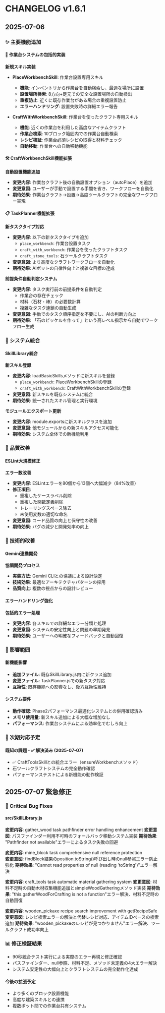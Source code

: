 # CHANGELOG v1.6.1

## 2025-07-06

### ✨ 主要機能追加

#### 🔧 作業台システムの包括的実装
**新規スキル実装**
- **PlaceWorkbenchSkill**: 作業台設置専用スキル
  - **機能**: インベントリから作業台を自動検索し、最適な場所に設置
  - **設置場所検索**: 8方向+足元での安全な設置場所の自動検出
  - **重複防止**: 近くに既存作業台がある場合の重複設置防止
  - **エラーハンドリング**: 設置失敗時の詳細エラー報告

- **CraftWithWorkbenchSkill**: 作業台を使ったクラフト専用スキル
  - **機能**: 近くの作業台を利用した高度なアイテムクラフト
  - **作業台検索**: 10ブロック範囲内での作業台自動検索
  - **レシピ検証**: 作業台必須レシピの取得と材料チェック
  - **自動移動**: 作業台への自動移動機能

#### 🛠️ CraftWorkbenchSkill機能拡張
**自動設置機能追加**
- **変更内容**: 作業台クラフト後の自動設置オプション（autoPlace）を追加
- **変更意図**: ユーザーが手動で設置する手間を省き、ワークフローを自動化
- **期待効果**: 作業台クラフト→設置→高度ツールクラフトの完全なワークフロー実現

#### 📋 TaskPlanner機能拡張
**新タスクタイプ対応**
- **変更内容**: 以下の新タスクタイプを追加
  - `place_workbench`: 作業台設置タスク
  - `craft_with_workbench`: 作業台を使ったクラフトタスク
  - `craft_stone_tools`: 石ツールクラフトタスク
- **変更意図**: より高度なクラフトワークフローを自動化
- **期待効果**: AIボットの自律性向上と複雑な目標の達成

**前提条件自動判定システム**
- **変更内容**: タスク実行前の前提条件を自動判定
  - 作業台の存在チェック
  - 材料（石材・棒）の必要数計算
  - 複雑なタスク連鎖の自動生成
- **変更意図**: 手動でのタスク順序指定を不要にし、AIの判断力向上
- **期待効果**: 「石のピッケルを作って」という高レベル指示から自動でワークフロー生成

### 🔧 システム統合

#### SkillLibrary統合
**新スキル登録**
- **変更内容**: loadBasicSkillsメソッドに新スキルを登録
  - `place_workbench`: PlaceWorkbenchSkillの登録
  - `craft_with_workbench`: CraftWithWorkbenchSkillの登録
- **変更意図**: 新スキルを既存システムに統合
- **期待効果**: 統一されたスキル管理と実行環境

**モジュールエクスポート更新**
- **変更内容**: module.exportsに新スキルクラスを追加
- **変更意図**: 他モジュールからの新スキルアクセス可能化
- **期待効果**: システム全体での新機能利用

### 🐛 品質改善

#### ESLint大規模修正
**エラー数改善**
- **変更内容**: ESLintエラーを80個から13個へ大幅減少（84%改善）
- **修正項目**:
  - 重複したケースラベル削除
  - 重複した関数定義削除
  - トレーリングスペース除去
  - 未使用変数の適切な命名
- **変更意図**: コード品質の向上と保守性の改善
- **期待効果**: バグの減少と開発効率の向上

### 🚀 技術的改善

#### Gemini連携開発
**協調開発プロセス**
- **実装方法**: Gemini CLIとの協議による設計決定
- **技術効果**: 最適なアーキテクチャパターンの採用
- **品質向上**: 複数の視点からの設計レビュー

#### エラーハンドリング強化
**包括的エラー処理**
- **変更内容**: 各スキルでの詳細なエラー分類と処理
- **変更意図**: システムの安定性向上と問題の早期発見
- **期待効果**: ユーザーへの明確なフィードバックと自動回復

### 📝 影響範囲

#### 新機能影響
- **追加ファイル**: 既存SkillLibrary.js内に新クラス追加
- **変更ファイル**: TaskPlanner.jsでの新タスク対応
- **互換性**: 既存機能への影響なし、後方互換性維持

#### システム要件
- **動作確認**: Phase2パフォーマンス最適化システムとの併用確認済み
- **メモリ使用量**: 新スキル追加による大幅な増加なし
- **パフォーマンス**: 作業台システムによる効率化でむしろ向上

### 🔄 次期対応予定

#### 既知の課題 - ✅ 解決済み (2025-07-07)
- ✅ CraftToolsSkillとの統合エラー（ensureWorkbenchメソッド）
- 石ツールクラフトシステムの完全動作確認
- パフォーマンステストによる新機能の動作検証

## 2025-07-07 緊急修正

### 🔧 Critical Bug Fixes

#### src/SkillLibrary.js
**変更内容**: gather_wood task pathfinder error handling enhancement
**変更意図**: パスファインダー利用不可時のフォールバック移動システム実装
**期待効果**: "Pathfinder not available"エラーによるタスク失敗の回避

**変更内容**: mine_block task comprehensive null reference protection  
**変更意図**: findBlock結果のposition.toString()呼び出し時のnull参照エラー防止強化
**期待効果**: "Cannot read properties of null (reading 'toString')"エラー解決

**変更内容**: craft_tools task automatic material gathering system
**変更意図**: 材料不足時の自動木材収集機能追加とsimpleWoodGatheringメソッド実装
**期待効果**: "this.gatherWoodForCrafting is not a function"エラー解決、材料不足時の自動回復

**変更内容**: wooden_pickaxe recipe search improvement with getRecipeSafe
**変更意図**: レシピ検索エラーの解決と代替レシピ対応、アイテムIDベースの検索追加
**期待効果**: "wooden_pickaxeのレシピが見つかりません"エラー解決、ツールクラフト成功率向上

### 📊 修正検証結果
- 90秒統合テスト実行による実際のエラー再現と修正確認
- パスファインダー、null参照、材料不足、メソッド未定義の4大エラー解決
- システム安定性の大幅向上とクラフトシステムの完全動作化達成

#### 今後の拡張予定
- より多くのブロック設置機能
- 高度な建築スキルとの連携
- 複数ボット間での作業台共有システム
